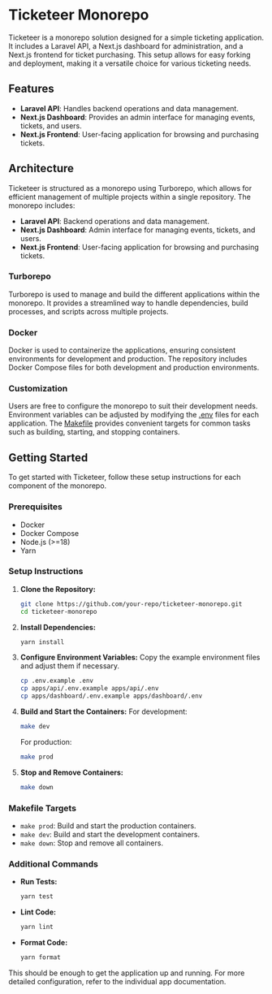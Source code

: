 # Ticketeer Monorepo

Ticketeer is a monorepo solution designed for a simple ticketing application. It includes a Laravel API, a Next.js dashboard for administration, and a Next.js frontend for ticket purchasing. This setup allows for easy forking and deployment, making it a versatile choice for various ticketing needs.

## Features

- **Laravel API**: Handles backend operations and data management.
- **Next.js Dashboard**: Provides an admin interface for managing events, tickets, and users.
- **Next.js Frontend**: User-facing application for browsing and purchasing tickets.

## Architecture

Ticketeer is structured as a monorepo using Turborepo, which allows for efficient management of multiple projects within a single repository. The monorepo includes:

- **Laravel API**: Backend operations and data management.
- **Next.js Dashboard**: Admin interface for managing events, tickets, and users.
- **Next.js Frontend**: User-facing application for browsing and purchasing tickets.

### Turborepo

Turborepo is used to manage and build the different applications within the monorepo. It provides a streamlined way to handle dependencies, build processes, and scripts across multiple projects.

### Docker

Docker is used to containerize the applications, ensuring consistent environments for development and production. The repository includes Docker Compose files for both development and production environments.

### Customization

Users are free to configure the monorepo to suit their development needs. Environment variables can be adjusted by modifying the [.env]() files for each application. The [Makefile]() provides convenient targets for common tasks such as building, starting, and stopping containers.

## Getting Started

To get started with Ticketeer, follow these setup instructions for each component of the monorepo.

### Prerequisites

- Docker
- Docker Compose
- Node.js (>=18)
- Yarn

### Setup Instructions

1. **Clone the Repository:**

   ```sh
   git clone https://github.com/your-repo/ticketeer-monorepo.git
   cd ticketeer-monorepo
   ```

2. **Install Dependencies:**

   ```sh
   yarn install
   ```

3. **Configure Environment Variables:**
   Copy the example environment files and adjust them if necessary.

   ```sh
   cp .env.example .env
   cp apps/api/.env.example apps/api/.env
   cp apps/dashboard/.env.example apps/dashboard/.env
   ```

4. **Build and Start the Containers:**
   For development:

   ```sh
   make dev
   ```

   For production:

   ```sh
   make prod
   ```

5. **Stop and Remove Containers:**
   ```sh
   make down
   ```

### Makefile Targets

- `make prod`: Build and start the production containers.
- `make dev`: Build and start the development containers.
- `make down`: Stop and remove all containers.

### Additional Commands

- **Run Tests:**

  ```sh
  yarn test
  ```

- **Lint Code:**

  ```sh
  yarn lint
  ```

- **Format Code:**
  ```sh
  yarn format
  ```

This should be enough to get the application up and running. For more detailed configuration, refer to the individual app documentation.
